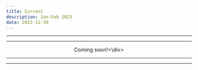 ```yaml
---
title: Current
description: Jan-Feb 2023
date: 2022-12-30
---
```


---
---

<div align="center">Coming soon!<\div>

---
---
